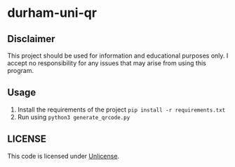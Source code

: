 # durham-uni-qr
## Disclaimer
This project should be used for information and educational purposes only. I accept no responsibility for any issues that may arise from using this program.
## Usage
1. Install the requirements of the project `pip install -r requirements.txt`
2. Run using `python3 generate_qrcode.py`
## LICENSE
This code is licensed under [Unlicense](https://unlicense.org/).
